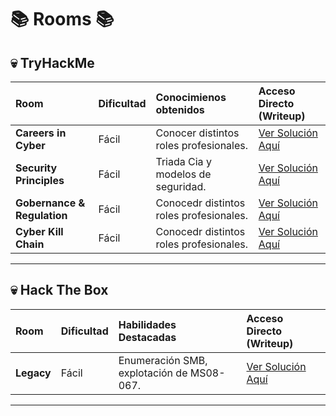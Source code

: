 # 📚 Rooms 📚

## 💀 TryHackMe

| Room | Dificultad | Conocimienos obtenidos | Acceso Directo (Writeup) |
| :--- | :--- | :--- | :--- |
| **Careers in Cyber** | Fácil | Conocer distintos roles profesionales. | [Ver Solución Aquí](TryHackMe/Careers_in_Cyber.md) |
| **Security Principles** | Fácil | Triada Cia y modelos de seguridad. | [Ver Solución Aquí](TryHackMe/Security_Principles.md) |
| **Gobernance & Regulation** | Fácil | Conocedr distintos roles profesionales. | [Ver Solución Aquí](TryHackMe/Gobernance_&_Regulation.md) |
| **Cyber Kill Chain** | Fácil | Conocedr distintos roles profesionales. | [Ver Solución Aquí](TryHackMe/Cyber_Kill_Chain.md) |
---

## 💀 Hack The Box

| Room | Dificultad | Habilidades Destacadas | Acceso Directo (Writeup) |
| :--- | :--- | :--- | :--- |
| **Legacy** | Fácil | Enumeración SMB, explotación de MS08-067. | [Ver Solución Aquí](HackTheBox/Legacy.md) |

---
